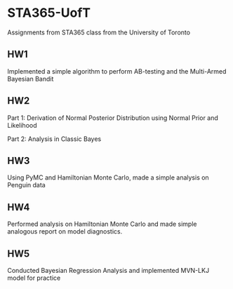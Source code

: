 # STA365-UofT
Assignments from STA365 class from the University of Toronto

## HW1

Implemented a simple algorithm to perform AB-testing and the Multi-Armed Bayesian Bandit

## HW2

Part 1: Derivation of Normal Posterior Distribution using Normal Prior and Likelihood

Part 2: Analysis in Classic Bayes

## HW3

Using PyMC and Hamiltonian Monte Carlo, made a simple analysis on Penguin data

## HW4

Performed analysis on Hamiltonian Monte Carlo and made simple analogous report on model diagnostics.

## HW5

Conducted Bayesian Regression Analysis and implemented MVN-LKJ model for practice
